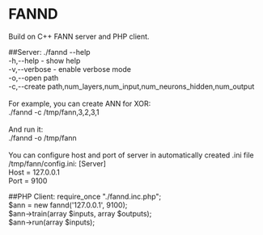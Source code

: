 FANND
=====

Build on C++ FANN server and PHP client.

##Server:
./fannd --help<br />
-h,--help - show help<br />
-v,--verbose - enable verbose mode<br />
-o,--open path<br />
-c,--create path,num_layers,num_input,num_neurons_hidden,num_output<br />
<br />
For example, you can create ANN for XOR:<br />
./fannd -c /tmp/fann,3,2,3,1<br />
<br />
And run it:<br />
./fannd -o /tmp/fann<br />
<br />
You can configure host and port of server in automatically created .ini file /tmp/fann/config.ini:
[Server]<br />
Host = 127.0.0.1<br />
Port = 9100<br />

##PHP Client:
require_once "./fannd.inc.php";<br />
$ann = new fannd('127.0.0.1', 9100);<br />
$ann->train(array $inputs, array $outputs);<br />
$ann->run(array $inputs);<br />
<br />


